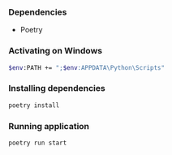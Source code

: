 ### Dependencies

- Poetry

### Activating on Windows

```bash
$env:PATH += ";$env:APPDATA\Python\Scripts"
```

### Installing dependencies

```bash
poetry install
```

### Running application

```bash
poetry run start
```
